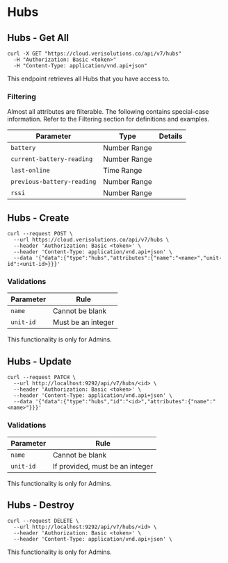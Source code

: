 # Hubs

## Hubs - Get All

```shell
curl -X GET "https://cloud.verisolutions.co/api/v7/hubs"
  -H "Authorization: Basic <token>"
  -H "Content-Type: application/vnd.api+json"
```

This endpoint retrieves all Hubs that you have access to.

### Filtering

Almost all attributes are filterable. The following contains special-case information. Refer to the Filtering section for definitions and examples.

Parameter | Type | Details
--------- | ---- | -----------
`battery` | Number Range
`current-battery-reading` | Number Range
`last-online` | Time Range
`previous-battery-reading` | Number Range
`rssi` | Number Range

## Hubs - Create

```shell
curl --request POST \
  --url https://cloud.verisolutions.co/api/v7/hubs \
  --header 'Authorization: Basic <token>' \
  --header 'Content-Type: application/vnd.api+json' \
  --data '{"data":{"type":"hubs","attributes":{"name":"<name>","unit-id":<unit-id>}}}'
```

### Validations

Parameter | Rule
--------- | ----
`name` | Cannot be blank
`unit-id` | Must be an integer

<aside class="warning">
This functionality is only for Admins.
</aside>

## Hubs - Update

```shell
curl --request PATCH \
  --url http://localhost:9292/api/v7/hubs/<id> \
  --header 'Authorization: Basic <token>' \
  --header 'Content-Type: application/vnd.api+json' \
  --data '{"data":{"type":"hubs","id":"<id>","attributes":{"name":"<name>"}}}'
```

### Validations

Parameter | Rule
--------- | ----
`name` | Cannot be blank
`unit-id` | If provided, must be an integer

<aside class="warning">
This functionality is only for Admins.
</aside>

## Hubs - Destroy

```shell
curl --request DELETE \
  --url http://localhost:9292/api/v7/hubs/<id> \
  --header 'Authorization: Basic <token>' \
  --header 'Content-Type: application/vnd.api+json' \
```

<aside class="warning">
This functionality is only for Admins.
</aside>
